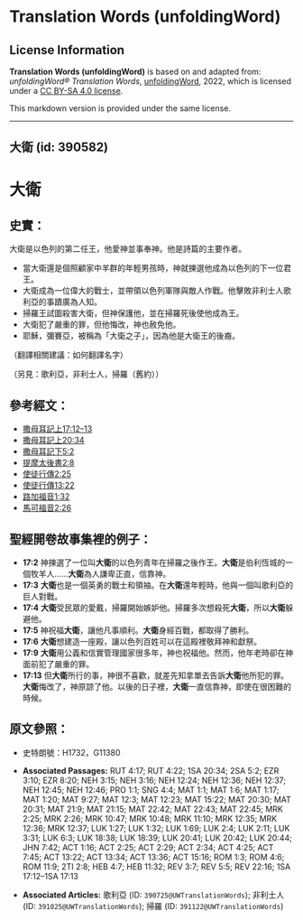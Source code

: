 # Translation Words (unfoldingWord)

## License Information

**Translation Words (unfoldingWord)** is based on and adapted from: _unfoldingWord® Translation Words_, [unfoldingWord](https://unfoldingword.org/utw), 2022, which is licensed under a [CC BY-SA 4.0 license](https://creativecommons.org/licenses/by-sa/4.0/legalcode.en).

This markdown version is provided under the same license.



--------------------------------

## 大衛 (id: 390582)

大衛
==

史實：
---

大衛是以色列的第二任王，他愛神並事奉神。他是詩篇的主要作者。

* 當大衛還是個照顧家中羊群的年輕男孩時，神就揀選他成為以色列的下一位君王。
* 大衛成為一位偉大的戰士，並帶領以色列軍隊與敵人作戰。他擊敗非利士人歌利亞的事蹟廣為人知。
* 掃羅王試圖殺害大衛，但神保護他，並在掃羅死後使他成為王。
* 大衛犯了嚴重的罪，但他悔改，神也赦免他。
* 耶穌，彌賽亞，被稱為「大衛之子」，因為他是大衛王的後裔。

（翻譯相關建議：如何翻譯名字）

（另見：歌利亞，非利士人，掃羅（舊約））

參考經文：
-----

* [撒母耳記上17:12–13](https://ref.ly/1Sam17:12-1Sam17:13)
* [撒母耳記上20:34](https://ref.ly/1Sam20:34)
* [撒母耳記下5:2](https://ref.ly/2Sam5:2)
* [提摩太後書2:8](https://ref.ly/2Tim2:8)
* [使徒行傳2:25](https://ref.ly/Acts2:25)
* [使徒行傳13:22](https://ref.ly/Acts13:22)
* [路加福音1:32](https://ref.ly/Luke1:32)
* [馬可福音2:26](https://ref.ly/Mark2:26)

聖經開卷故事集裡的例子：
------------

* **17:2** 神揀選了一位叫**大衛**的以色列青年在掃羅之後作王。**大衛**是伯利恆城的一個牧羊人……**大衛**為人謙卑正直，信靠神。
* **17:3** **大衛**也是一個英勇的戰士和領袖。在**大衛**還年輕時，他與一個叫歌利亞的巨人對戰。
* **17:4** **大衛**受民眾的愛戴，掃羅開始嫉妒他。掃羅多次想殺死**大衛**，所以**大衛**躲避他。
* **17:5** 神祝福**大衛**，讓他凡事順利。**大衛**身經百戰，都取得了勝利。
* **17:6** **大衛**想建造一座殿，讓以色列百姓可以在這殿裡敬拜神和獻祭。
* **17:9** **大衛**用公義和信實管理國家很多年，神也祝福他。然而，他年老時卻在神面前犯了嚴重的罪。
* **17:13** 但**大衛**所行的事，神很不喜歡，就差先知拿單去告訴**大衛**他所犯的罪。**大衛**悔改了，神原諒了他。以後的日子裡，**大衛**一直信靠神，即使在很困難的時候。

原文參照：
-----

* 史特朗號：H1732，G11380

* **Associated Passages:** RUT 4:17; RUT 4:22; 1SA 20:34; 2SA 5:2; EZR 3:10; EZR 8:20; NEH 3:15; NEH 3:16; NEH 12:24; NEH 12:36; NEH 12:37; NEH 12:45; NEH 12:46; PRO 1:1; SNG 4:4; MAT 1:1; MAT 1:6; MAT 1:17; MAT 1:20; MAT 9:27; MAT 12:3; MAT 12:23; MAT 15:22; MAT 20:30; MAT 20:31; MAT 21:9; MAT 21:15; MAT 22:42; MAT 22:43; MAT 22:45; MRK 2:25; MRK 2:26; MRK 10:47; MRK 10:48; MRK 11:10; MRK 12:35; MRK 12:36; MRK 12:37; LUK 1:27; LUK 1:32; LUK 1:69; LUK 2:4; LUK 2:11; LUK 3:31; LUK 6:3; LUK 18:38; LUK 18:39; LUK 20:41; LUK 20:42; LUK 20:44; JHN 7:42; ACT 1:16; ACT 2:25; ACT 2:29; ACT 2:34; ACT 4:25; ACT 7:45; ACT 13:22; ACT 13:34; ACT 13:36; ACT 15:16; ROM 1:3; ROM 4:6; ROM 11:9; 2TI 2:8; HEB 4:7; HEB 11:32; REV 3:7; REV 5:5; REV 22:16; 1SA 17:12–1SA 17:13
* **Associated Articles:** 歌利亞 (ID: `390725@UWTranslationWords`); 非利士人 (ID: `391025@UWTranslationWords`); 掃羅 (ID: `391122@UWTranslationWords`)

